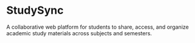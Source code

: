 # StudySync
A collaborative web platform for students to share, access, and organize academic study materials across subjects and semesters.
